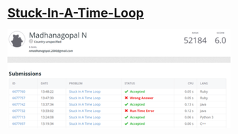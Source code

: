 # [Stuck-In-A-Time-Loop](https://open.kattis.com/users/madhanagopal-n/submissions/timeloop)

![Stuck-In-A-Time-Loop](/Stuck-In-A-Time-Loop/timeloop.png)
